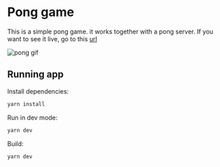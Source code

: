 # Pong game

This is a simple pong game. it works together with a pong server. If you want to see it live, go to this [url](TODO)

![pong gif](screenshot.gif)

## Running app

Install dependencies:

```sh
yarn install
```

Run in dev mode:

```sh
yarn dev
```

Build:

```sh
yarn dev
```
